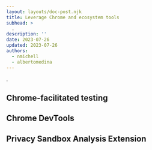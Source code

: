 ```yaml
---
layout: layouts/doc-post.njk
title: Leverage Chrome and ecosystem tools
subhead: >
  .
description: ''
date: 2023-07-26
updated: 2023-07-26
authors:
  - nmichell
  - albertomedina
---
```


.

## Chrome-facilitated testing

## Chrome DevTools

## Privacy Sandbox Analysis Extension
